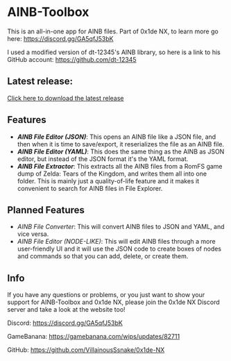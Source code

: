# AINB-Toolbox
This is an all-in-one app for AINB files. Part of 0x1de NX, to learn more go here: https://discord.gg/GA5qfJ53bK

I used a modified version of dt-12345's AINB library, so here is a link to his GitHub account: https://github.com/dt-12345

## Latest release:
[Click here to download the latest release](https://github.com/VillainousSsnake/AINB-Toolbox/releases)

## Features
- ***AINB File Editor (JSON)***: This opens an AINB file like a JSON file, and then when it is time to save/export, it reserializes the file as an AINB file.
- ***AINB File Editor (YAML)***: This does the same thing as the AINB as JSON editor, but instead of the JSON format it's the YAML format.
- ***AINB File Extractor***: This extracts all the AINB files from a RomFS game dump of Zelda: Tears of the Kingdom, and writes them all into one folder. This is mainly just a quality-of-life feature and it makes it convenient to search for AINB files in File Explorer.

## Planned Features
- *AINB File Converter*: This will convert AINB files to JSON and YAML, and vice versa.
- *AINB File Editor (NODE-LIKE)*: This will edit AINB files through a more user-friendly UI and it will use the JSON code to create boxes of nodes and commands so that you can add, delete, or create them.

## Info
If you have any questions or problems, or you just want to show your support for AINB-Toolbox and 0x1de NX, please join the 0x1de NX Discord server and take a look at the website too!

Discord: https://discord.gg/GA5qfJ53bK

GameBanana: https://gamebanana.com/wips/updates/82711

GitHub: https://github.com/VillainousSsnake/0x1de-NX
